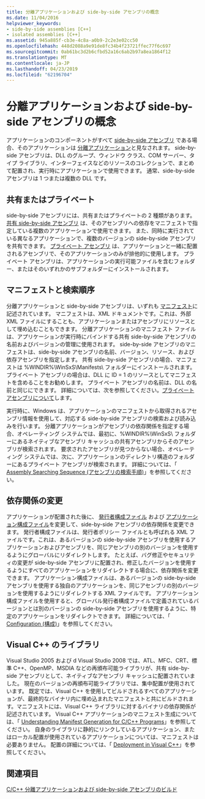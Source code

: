 ```yaml
---
title: 分離アプリケーションおよび side-by-side アセンブリの概念
ms.date: 11/04/2016
helpviewer_keywords:
- side-by-side assemblies [C++]
- isolated assemblies [C++]
ms.assetid: 945a885f-cb3e-4c8a-a0b9-2c2e3e02cc50
ms.openlocfilehash: 448d2088a9e91de8fc34b4f23721ffec77f6c697
ms.sourcegitcommit: 0ab61bc3d2b6cfbd52a16c6ab2b97a8ea1864f12
ms.translationtype: MT
ms.contentlocale: ja-JP
ms.lasthandoff: 04/23/2019
ms.locfileid: "62196704"
---
```

# <a name="concepts-of-isolated-applications-and-side-by-side-assemblies"></a>分離アプリケーションおよび side-by-side アセンブリの概念

アプリケーションのコンポーネントがすべて [side-by-side アセンブリ](/windows/desktop/SbsCs/isolated-applications) である場合、そのアプリケーションは [分離アプリケーション](/windows/desktop/SbsCs/about-side-by-side-assemblies-)と見なされます。 side-by-side アセンブリは、DLL のグループ、ウィンドウ クラス、COM サーバー、タイプ ライブラリ、インターフェイスなどのリソースのコレクションで、まとめて配置され、実行時にアプリケーションで使用できます。 通常、side-by-side アセンブリは 1 つまたは複数の DLL です。

## <a name="shared-or-private"></a>共有またはプライベート

side-by-side アセンブリには、共有またはプライベートの 2 種類があります。 [共有 side-by-side アセンブリ](https://msdn.microsoft.com/library/aa375996.aspx) は、そのアセンブリへの依存をマニフェストで指定している複数のアプリケーションで使用できます。 また、同時に実行されている異なるアプリケーションで、複数のバージョンの side-by-side アセンブリを共有できます。 [プライベート アセンブリ](/windows/desktop/SbsCs/about-private-assemblies-) は、アプリケーションと一緒に配置されるアセンブリで、そのアプリケーションのみが排他的に使用します。 プライベート アセンブリは、アプリケーションの実行可能ファイルを含むフォルダー、またはそのいずれかのサブフォルダーにインストールされます。

## <a name="manifests-and-search-order"></a>マニフェストと検索順序

分離アプリケーションと side-by-side アセンブリは、いずれも [マニフェスト](/windows/desktop/sbscs/manifests)に記述されています。 マニフェストは、XML ドキュメントです。これは、外部 XML ファイルにすることも、アプリケーションまたはアセンブリにリソースとして埋め込むこともできます。 分離アプリケーションのマニフェスト ファイルは、アプリケーションが実行時にバインドする共有 side-by-side アセンブリの名前およびバージョンの管理に使用されます。 side-by-side アセンブリのマニフェストは、side-by-side アセンブリの名前、バージョン、リソース、および依存アセンブリを指定します。 共有 side-by-side アセンブリの場合、マニフェストは %WINDIR%\WinSxS\Manifests\ フォルダーにインストールされます。 プライベート アセンブリの場合は、DLL に ID = 1 のリソースとしてマニフェストを含めることをお勧めします。 プライベート アセンブリの名前は、DLL の名前と同じにできます。 詳細については、次を参照してください。[プライベート アセンブリについて](/windows/desktop/SbsCs/about-private-assemblies-)します。

実行時に、Windows は、アプリケーションのマニフェストから取得されるアセンブリ情報を使用して、対応する side-by-side アセンブリの検索および読み込みを行います。 分離アプリケーションがアセンブリの依存関係を指定する場合、オペレーティング システムでは、最初に、%WINDIR%\WinSxS\ フォルダーにあるネイティブなアセンブリ キャッシュの共有アセンブリからそのアセンブリが検索されます。 要求されたアセンブリが見つからない場合、オペレーティング システムでは、次に、アプリケーションのディレクトリ構造のフォルダーにあるプライベート アセンブリが検索されます。 詳細については、「 [Assembly Searching Sequence (アセンブリの検索手順)](/windows/desktop/SbsCs/assembly-searching-sequence)」を参照してください。

## <a name="changing-dependencies"></a>依存関係の変更

アプリケーションが配置された後に、 [発行者構成ファイル](/windows/desktop/SbsCs/publisher-configuration-files) および [アプリケーション構成ファイル](/windows/desktop/SbsCs/application-configuration-files)を変更して、side-by-side アセンブリの依存関係を変更できます。 発行者構成ファイルは、発行者ポリシー ファイルとも呼ばれる XML ファイルです。これは、あるバージョンの side-by-side アセンブリを使用するアプリケーションおよびアセンブリを、同じアセンブリの別のバージョンを使用するようにグローバルにリダイレクトします。 たとえば、バグ修正やセキュリティの変更が side-by-side アセンブリに配置され、修正したバージョンを使用するようにすべてのアプリケーションをリダイレクトする場合に、依存関係を変更できます。 アプリケーション構成ファイルは、あるバージョンの side-by-side アセンブリを使用する独自のアプリケーションを、同じアセンブリの別のバージョンを使用するようにリダイレクトする XML ファイルです。 アプリケーション構成ファイルを使用すると、グローバル発行者構成ファイルで定義されているバージョンとは別のバージョンの side-by-side アセンブリを使用するように、特定のアプリケーションをリダイレクトできます。 詳細については、「 [Configuration (構成)](/windows/desktop/SbsCs/configuration)」を参照してください。

## <a name="visual-c-libraries"></a>Visual C++ のライブラリ

Visual Studio 2005 および d Visual Studio 2008 では、ATL、MFC、CRT、標準 C++、OpenMP、MSDIA などの再頒布可能ライブラリが、共有 side-by-side アセンブリとして、ネイティブなアセンブリ キャッシュに配置されていました。 現在のバージョンの再頒布可能ライブラリでは、集中配置が使用されています。 既定では、Visual C++ を使用してビルドされるすべてのアプリケーションが、最終的なバイナリ内に埋め込まれたマニフェストと共にビルドされます。マニフェストには、Visual C++ ライブラリに対するバイナリの依存関係が記述されています。 Visual C++ アプリケーションのマニフェスト生成については、「 [Understanding Manifest Generation for C/C++ Programs](understanding-manifest-generation-for-c-cpp-programs.md)」を参照してください。 自身のライブラリに静的にリンクしているアプリケーション、またはローカル配置が使用されているアプリケーションについては、マニフェストは必要ありません。 配置の詳細については、「 [Deployment in Visual C++](../windows/deployment-in-visual-cpp.md)」を参照してください。

## <a name="see-also"></a>関連項目

[C/C++ 分離アプリケーションおよび side-by-side アセンブリのビルド](building-c-cpp-isolated-applications-and-side-by-side-assemblies.md)
